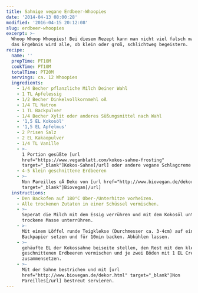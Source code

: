 ```yaml
---
title: Sahnige vegane Erdbeer-Whoopies
date: '2014-04-13 08:00:28'
modified: '2016-04-15 20:12:08'
slug: erdbeer-whoopies
excerpt: >-
  Whoop Whoop Whoopies! Bei diesem Rezept kann man nicht viel falsch machen und
  das Ergebnis wird alle, ob klein oder groß, schlichtweg begeistern.
recipe:
  name: ''
  prepTime: PT10M
  cookTime: PT10M
  totalTime: PT20M
  servings: ca. 12 Whoopies
  ingredients:
    - 1/4 Becher pflanzliche Milch Deiner Wahl
    - 1 TL Apfelessig
    - 1/2 Becher Dinkelvollkornmehl oÄ
    - 1/4 TL Natron
    - 1 TL Backpulver
    - 1/4 Becher Xylit oder anderes Süßungsmittel nach Wahl
    - '1,5 EL Kokosöl'
    - '1,5 EL Apfelmus'
    - 2 Prisen Salz
    - 2 EL Kakaopulver
    - 1/4 TL Vanille
    - >-
      1 Portion gesüßte [url
      href="https://www.veganblatt.com/kokos-sahne-frosting"
      target="_blank"]Kokos-Sahne[/url] oder andere vegane Schlagcreme
    - 4-5 klein geschnittene Erdbeeren
    - >-
      Non Pareilles oÄ Deko von [url href="http://www.biovegan.de/dekor.html"
      target="_blank"]Biovegan[/url]
  instructions:
    - Den Backofen auf 180°C Ober-/Unterhitze vorheizen.
    - Alle trockenen Zutaten in einer Schüssel vermischen.
    - >-
      Seperat die Milch mit dem Essig verrühren und mit dem Kokosöl unter die
      trockene Masse unterrühren.
    - >-
      Mit einem Löffel runde Teigklekse (Durchmesser ca. 3-4cm) auf ein
      Backpapier setzen und für 10min backen. Abkühlen lassen.
    - >-
      gehäufte EL der Kokossahne beiseite stellen, den Rest mit den klein
      geschnittenen Erdbeeren vermischen und je zwei Böden mit 1 EL Creme
      zusammensetzen.
    - >-
      Mit der Sahne bestrichen und mit [url
      href="http://www.biovegan.de/dekor.html" target="_blank"]Non
      Pareilles[/url] bestreut servieren.
---
```


[<!-- Image removed (no copyright): erdbeer-whoopies.jpg -->](https://www.veganblatt.com/i/erdbeer-whoopies.jpg)
